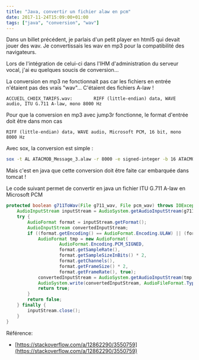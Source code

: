 ```yaml
---
title: "Java, convertir un fichier alaw en pcm"
date: 2017-11-24T15:09:00+01:00
tags: ["java", "conversion", "wav"]
---
```

Dans un billet précédent, je parlais d'un petit player en html5 qui devait jouer des wav. Je convertissais les wav en mp3 pour la compatibilité des navigateurs.

Lors de l'intégration de celui-ci dans l'IHM d'administration du serveur vocal, j'ai eu quelques soucis de conversion...

La conversion en mp3 ne fonctionnait pas car les fichiers en entrée n'étaient pas des vrais "wav"... C'étaient des fichiers A-law ! 

```
ACCUEIL_CHOIX_TARIFS.wav:        RIFF (little-endian) data, WAVE audio, ITU G.711 A-law, mono 8000 Hz
```

Pour que la conversion en mp3 avec jump3r fonctionne, le format d'entrée doit être dans mon cas

```
RIFF (little-endian) data, WAVE audio, Microsoft PCM, 16 bit, mono 8000 Hz
```

Avec sox, la conversion est simple :


```bash 
sox -t AL ATACMOB_Message_3.alaw -r 8000 -e signed-integer -b 16 ATACMOB_Message_3.wav
```

Mais c'est en java que cette conversion doit être faite car embarquée dans tomcat !

Le code suivant permet de convertir en java un fichier ITU G.711 A-law en Microsoft PCM


```java
protected boolean g711ToWav(File g711_wav, File pcm_wav) throws IOException, UnsupportedAudioFileException {
	AudioInputStream inputStream = AudioSystem.getAudioInputStream(g711_wav);
	try {
		AudioFormat format = inputStream.getFormat();
		AudioInputStream convertedInputStream;
		if ((format.getEncoding() == AudioFormat.Encoding.ULAW) || (format.getEncoding() == AudioFormat.Encoding.ALAW)) {
			AudioFormat tmp = new AudioFormat(
					AudioFormat.Encoding.PCM_SIGNED,
					format.getSampleRate(),
					format.getSampleSizeInBits() * 2,
					format.getChannels(),
					format.getFrameSize() * 2,
					format.getFrameRate(), true);
			convertedInputStream = AudioSystem.getAudioInputStream(tmp, inputStream);
			AudioSystem.write(convertedInputStream, AudioFileFormat.Type.WAVE, pcm_wav);
			return true;
		}
		return false;
	} finally {
		inputStream.close();
	}
}
```

Référence: 
- [https://stackoverflow.com/a/12862290/3550759](https://stackoverflow.com/a/12862290/3550759)
